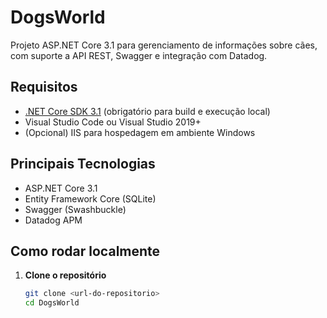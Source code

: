 # DogsWorld

Projeto ASP.NET Core 3.1 para gerenciamento de informações sobre cães, com suporte a API REST, Swagger e integração com Datadog.

## Requisitos

- [.NET Core SDK 3.1](https://dotnet.microsoft.com/download/dotnet/3.1) (obrigatório para build e execução local)
- Visual Studio Code ou Visual Studio 2019+
- (Opcional) IIS para hospedagem em ambiente Windows

## Principais Tecnologias

- ASP.NET Core 3.1
- Entity Framework Core (SQLite)
- Swagger (Swashbuckle)
- Datadog APM

## Como rodar localmente

1. **Clone o repositório**
   ```sh
   git clone <url-do-repositorio>
   cd DogsWorld